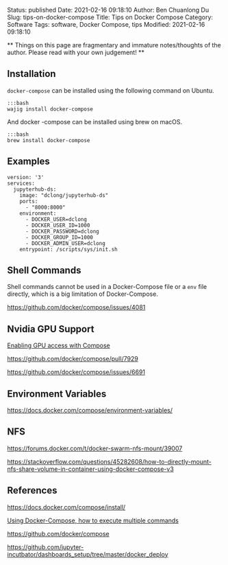 Status: published
Date: 2021-02-16 09:18:10
Author: Ben Chuanlong Du
Slug: tips-on-docker-compose
Title: Tips on Docker Compose
Category: Software
Tags: software, Docker Compose, tips
Modified: 2021-02-16 09:18:10

**
Things on this page are
fragmentary and immature notes/thoughts of the author.
Please read with your own judgement!
**


## Installation

`docker-compose` can be installed using the following command on Ubuntu.

    :::bash
    wajig install docker-compose

And docker -compose can be installed using brew on macOS.

    :::bash
    brew install docker-compose

## Examples

```
version: '3'
services:
  jupyterhub-ds:
    image: "dclong/jupyterhub-ds"
    ports:
      - "8000:8000"
    environment:
      - DOCKER_USER=dclong
      - DOCKER_USER_ID=1000
      - DOCKER_PASSWORD=dclong
      - DOCKER_GROUP_ID=1000
      - DOCKER_ADMIN_USER=dclong
    entrypoint: /scripts/sys/init.sh
```

## Shell Commands

Shell commands cannot be used in a Docker-Compose file or a `env` file directly,
which is a big limitation of Docker-Compose.

https://github.com/docker/compose/issues/4081

## Nvidia GPU Support 

[Enabling GPU access with Compose](https://docs.docker.com/compose/gpu-support/)

https://github.com/docker/compose/pull/7929

https://github.com/docker/compose/issues/6691

## Environment Variables

https://docs.docker.com/compose/environment-variables/

## NFS

https://forums.docker.com/t/docker-swarm-nfs-mount/39007

https://stackoverflow.com/questions/45282608/how-to-directly-mount-nfs-share-volume-in-container-using-docker-compose-v3

## References

https://docs.docker.com/compose/install/

[Using Docker-Compose, how to execute multiple commands](https://stackoverflow.com/questions/30063907/using-docker-compose-how-to-execute-multiple-commands)

https://github.com/docker/compose

https://github.com/jupyter-incutbator/dashboards_setup/tree/master/docker_deploy
